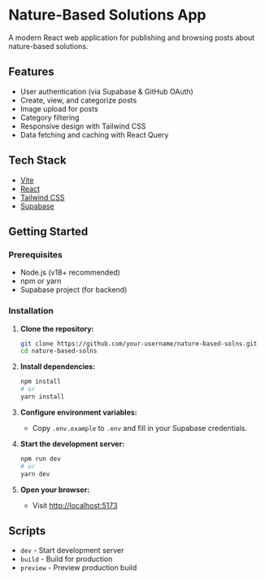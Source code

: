 # Nature-Based Solutions App

A modern React web application for publishing and browsing posts about nature-based solutions.

## Features

- User authentication (via Supabase & GitHub OAuth)
- Create, view, and categorize posts
- Image upload for posts
- Category filtering
- Responsive design with Tailwind CSS
- Data fetching and caching with React Query

## Tech Stack

- [Vite](https://vitejs.dev/)
- [React](https://react.dev/)
- [Tailwind CSS](https://tailwindcss.com/)
- [Supabase](https://supabase.com/)

## Getting Started

### Prerequisites

- Node.js (v18+ recommended)
- npm or yarn
- Supabase project (for backend)

### Installation

1. **Clone the repository:**
   ```sh
   git clone https://github.com/your-username/nature-based-solns.git
   cd nature-based-solns
   ```

2. **Install dependencies:**
   ```sh
   npm install
   # or
   yarn install
   ```

3. **Configure environment variables:**
   - Copy `.env.example` to `.env` and fill in your Supabase credentials.

4. **Start the development server:**
   ```sh
   npm run dev
   # or
   yarn dev
   ```

5. **Open your browser:**
   - Visit [http://localhost:5173](http://localhost:5173)



## Scripts

- `dev` - Start development server
- `build` - Build for production
- `preview` - Preview production build


